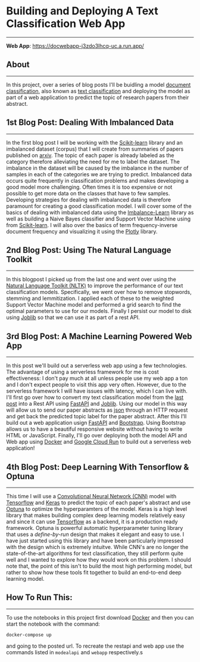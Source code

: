 # Building and Deploying A Text Classification Web App
-----------------

**Web App**: https://docwebapp-j3zdo3lhcq-uc.a.run.app/


## About
------
In this project, over a series of blog posts I'll be buidling a model [document classification](https://en.wikipedia.org/wiki/Document_classification), also known as [text classification](https://monkeylearn.com/text-classification/) and deploying the model as part of a web application to predict the topic of research papers from their abstract.


## 1st Blog Post: Dealing With Imbalanced Data
-----
In the first blog post I will be working with the <a href="http://scikit-learn.org/">Scikit-learn</a> library and an imbalanced dataset (corpus) that I will create from summaries of papers published on [arxiv](https://arxiv.org). The topic of each paper is already labeled as the category therefore alleviating the need for me to label the dataset. The imbalance in the dataset will be caused by the imbalance in the number of samples in each of the categories we are trying to predict. Imbalanced data occurs quite frequently in classification problems and makes developing a good model more challenging. Often times it is too expensive or not possible to get more data on the classes that have to few samples. Developing strategies for dealing with imbalanced data is therefore paramount for creating a good classification model.  I will cover some of the basics of dealing with imbalanced data using the [Imbalance-Learn](https://imbalanced-learn.readthedocs.io/en/stable/) library as well as building a Naive Bayes classifier and Support Vector Machine using  from <a href="http://scikit-learn.org/">Scikit-learn</a>. I will also over the basics of term frequency-inverse document frequency and visualizing it using the [Plotly](https://plotly.com/python/) library.


## 2nd Blog Post: Using The Natural Language Toolkit 
-----
In this blogpost I picked up from the last one and went over using the [Natural Language Toolkit (NLTK)](https://www.nltk.org/) to improve the performance of our text classification models. Specifically, we went over how to remove stopwords, stemming and lemmitization. I applied each of these to the weighted Support Vector Machine model and performed a grid search to find the optimal parameters to use for our models. Finally I persist our model to disk using [Joblib](https://joblib.readthedocs.io/en/latest/) so that we can use it as part of a rest API.


## 3rd Blog Post: A Machine Learning Powered Web App
-----
In this post we'll build out a serverless web app using a few technologies. The advantage of using a serverless framework for me is cost effectiveness: I don't pay much at all unless people use my web app a ton and I don't expect people to visit this app very often. However, due to the serverless framework I will have issues with latency, which I can live with. I'll first go over how to convert my text classification model from the [last post](http://michael-harmon.com/blog/NLP2.html) into a Rest API using [FastAPI](https://fastapi.tiangolo.com/) and [Joblib](https://joblib.readthedocs.io/en/latest/). Using our model in this way will allow us to send our paper abstracts as [json](https://en.wikipedia.org/wiki/JSON) through an HTTP request and get back the predicted topic label for the paper abstract. After this I'll build out a web application usign [FastAPI](https://fastapi.tiangolo.com/) and [Bootstrap](https://getbootstrap.com/). Using Bootstrap allows us to have a beautiful responsive website without having to write HTML or JavaScript. Finally, I'll go over deploying both the model API and Web app using [Docker](https://www.docker.com/) and [Google Cloud Run](https://cloud.google.com/run) to build out a serverless web application!


## 4th Blog Post:  Deep Learning With Tensorflow & Optuna
-----
This time I will use a [Convolutional Neural Network (CNN)](https://en.wikipedia.org/wiki/Convolutional_neural_network) model with [Tensorflow](https://www.tensorflow.org/) and [Keras](https://keras.io/) to predict the topic of each paper's abstract and use [Optuna](https://optuna.org/) to optimize the hyperparamters of the model. Keras is a high level library that makes building complex deep learning models relatively easy and since it can use [Tensorflow](https://www.tensorflow.org/) as a backend, it is a production ready framework. Optuna is powerful automatic hyperparameter tuning library that uses a *define-by-run* design that makes it elegant and easy to use. I have just started using this library and have been particularly impressed with the design which is extremely intuitve. While CNN's are no longer the state-of-the-art algorithms for text classification, they still perform quite well and I wanted to explore how they would work on this problem. I should note that, the point of this isn't to build the most high performing model, but rather to show how these tools fit together to build an end-to-end deep learning model.


## How To Run This:
------

To use the notebooks in this project first download [Docker](https://www.docker.com/) and then you can start the notebook with the command:

	docker-compose up

and going to the posted url. To recreate the restapi and web app use the commands listed in `modealapi` and `webapp` respectively.s
